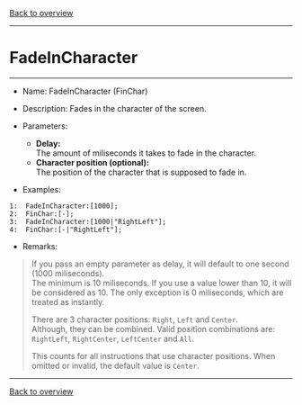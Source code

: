 [Back to overview](index.md)

---
# FadeInCharacter 
---
- Name: FadeInCharacter (FinChar)
- Description: Fades in the character of the screen.
- Parameters:
  - **Delay:**  
    The amount of miliseconds it takes to fade in the character.
  - **Character position (optional):**  
    The position of the character that is supposed to fade in.
 
- Examples:
```
1:  FadeInCharacter:[1000];
2:  FinChar:[-];
3:  FadeInCharacter:[1000|"RightLeft"];
4:  FinChar:[-|"RightLeft"];
```

- Remarks:
> If you pass an empty parameter as delay, it will default to one second (1000 miliseconds).  
The minimum is 10 miliseconds. If you use a value lower than 10, it will be considered as 10. The only exception is 0 miliseconds, which are treated as instantly.
> 
> There are 3 character positions: `Right`, `Left` and `Center`.  
> Although, they can be combined. Valid position combinations are: `RightLeft`, `RightCenter`, `LeftCenter` and `All`.
> 
> This counts for all instructions that use character positions. When omitted or invalid, the default value is `Center`.

---
[Back to overview](index.md)
